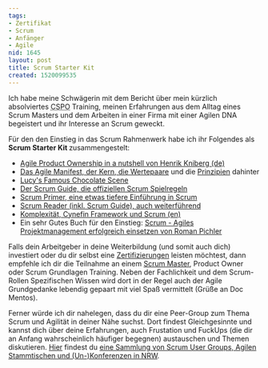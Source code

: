 ```yaml
---
tags:
- Zertifikat
- Scrum
- Anfänger
- Agile
nid: 1645
layout: post
title: Scrum Starter Kit
created: 1520099535
---
```

<p>Ich habe meine Schwägerin mit dem Bericht über mein kürzlich absolviertes&nbsp;<acronym title="Certified Scrum Product Owner">CSPO</acronym> Training, meinen Erfahrungen aus dem Alltag eines Scrum Masters und dem Arbeiten in einer Firma mit einer Agilen DNA begeistert und ihr Interesse an Scrum geweckt.</p>
<p>Für den den Einstieg in das Scrum Rahmenwerk habe ich ihr Folgendes als <strong>Scrum Starter Kit </strong>zusammengestelt:</p>
	
- [Agile Product Ownership in a nutshell von Henrik Kniberg (de)](https://www.youtube.com/watch?v=ZUwo8tKoYnQ)
- [Das Agile Manifest, der Kern, die Wertepaare](http://agilemanifesto.org/iso/de/manifesto.html) 
und die [Prinzipien](http://agilemanifesto.org/iso/de/principles.html) dahinter
- [Lucy's Famous Chocolate Scene](https://www.youtube.com/watch?v=8NPzLBSBzPI)
- [Der Scrum Guide, die offiziellen Scrum Spielregeln](http://www.scrumguides.org)
- [Scrum Primer, eine etwas tiefere Einführung in Scrum](http://scrumprimer.org)
- [Scrum Reader (inkl. Scrum Guide), auch weiterführend](https://www.dasscrumteam.com/download/scrumreader_current.pdf)
- [Komplexität, Cynefin Framework und Scrum (en)](https://www.youtube.com/watch?v=-F4enP8oBFM)
- Ein sehr Gutes Buch für den Einstieg: [Scrum - Agiles Projektmanagement erfolgreich einsetzen von Roman Pichler](https://www.amazon.de/Scrum-Agiles-Projektmanagement-erfolgreich-einsetzen/dp/3898644782/ref=sr_1_1?ie=UTF8&amp;qid=1514813779&amp;sr=8-1&amp;keywords=roman+pichler+scrum)

<!--break-->
Falls dein Arbeitgeber in deine Weiterbildung (und somit auch dich) investiert oder du dir selbst eine <a href="/tags/zertifikat.html">Zertifizierungen</a>&nbsp;leisten möchtest, dann empfehle ich dir die Teilnahme an einem&nbsp;<a href="/tags/scrum-master.html">Scrum Master</a>, Product Owner oder Scrum Grundlagen Training. Neben der Fachlichkeit und dem Scrum-Rollen Spezifischen Wissen wird dort in der Regel auch der Agile Grundgedanke lebendig gepaart mit viel Spaß vermittelt (Grüße an Doc Mentos).

Ferner würde ich dir nahelegen, dass du dir eine Peer-Group zum Thema Scrum und Agilität in deiner Nähe suchst. 
Dort findest Gleichgesinnte und kannst dich über deine Erfahrungen, auch Frustation und FuckUps 
(die dir an Anfang wahrscheinlich häufiger begegnen) austauschen und Themen diskutieren.
<a href="/agile-scrum-lean-kanban-events-koeln-bonn-duesseldorf-umgebung.html">Hier</a> findest du 
<a href="/agile-scrum-lean-kanban-events-koeln-bonn-duesseldorf-umgebung.html">eine Sammlung von Scrum User Groups, Agilen Stammtischen und (Un-)Konferenzen in NRW</a>.
